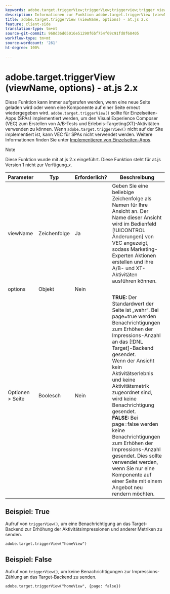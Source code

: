 ```yaml
---
keywords: adobe.target.triggerView;triggerView;triggerview;trigger view;at.js;functions;function;viewName;viewname;view name
description: Informationen zur Funktion adobe.target.triggerView (viewName, options) für die JavaScript-Bibliothek von Adobe Target at.js.
title: adobe.target.triggerView (viewName, options) - at.js 2.x
feature: client-side
translation-type: tm+mt
source-git-commit: 968d36d65016e51290f6bf754f69c91fd8f68405
workflow-type: tm+mt
source-wordcount: '261'
ht-degree: 100%

---
```



# adobe.target.triggerView (viewName, options) - at.js 2.x

Diese Funktion kann immer aufgerufen werden, wenn eine neue Seite geladen wird oder wenn eine Komponente auf einer Seite erneut wiedergegeben wird. `adobe.target.triggerView()` sollte für Einzelseiten-Apps (SPAs) implementiert werden, um den Visual Experience Composer (VEC) zum Erstellen von A/B-Tests und Erlebnis-Targeting(XT)-Aktivitäten verwenden zu können. Wenn `adobe.target.triggerView()` nicht auf der Site implementiert ist, kann VEC für SPAs nicht verwendet werden. Weitere Informationen finden Sie unter [Implementieren von Einzelseiten-Apps](/help/c-implementing-target/c-implementing-target-for-client-side-web/how-to-deployatjs/target-atjs-single-page-application.md).

>[!NOTE]
>
>Diese Funktion wurde mit at.js 2.x eingeführt. Diese Funktion steht für at.js Version 1 nicht zur Verfügung.*x*.

| Parameter | Typ | Erforderlich? | Beschreibung |
| --- | --- | --- | --- |
| viewName | Zeichenfolge | Ja | Geben Sie eine beliebige Zeichenfolge als Namen für Ihre Ansicht an. Der Name dieser Ansicht wird im Bedienfeld [!UICONTROL Änderungen] von VEC angezeigt, sodass Marketing-Experten Aktionen erstellen und ihre A/B- und XT-Aktivitäten ausführen können. |
| options | Objekt | Nein |  |
| Optionen > Seite | Boolesch | Nein | **TRUE:** Der Standardwert der Seite ist „wahr“. Bei page=true werden Benachrichtigungen zum Erhöhen der Impressions-Anzahl an das [!DNL Target]-Backend gesendet.<br>Wenn der Ansicht kein Aktivitätserlebnis und keine Aktivitätsmetrik zugeordnet sind, wird keine Benachrichtigung gesendet.<br>**FALSE:** Bei page=false werden keine Benachrichtigungen zum Erhöhen der Impressions-Anzahl gesendet. Dies sollte verwendet werden, wenn Sie nur eine Komponente auf einer Seite mit einem Angebot neu rendern möchten. |

## Beispiel: True

Aufruf von `triggerView()`, um eine Benachrichtigung an das Target-Backend zur Erhöhung der Aktivitätsimpressionen und anderer Metriken zu senden.

```
adobe.target.triggerView("homeView")
```

## Beispiel: False

Aufruf von `triggerView()`, um keine Benachrichtigungen zur Impressions-Zählung an das Target-Backend zu senden.

```
adobe.target.triggerView("homeView", {page: false})
```
